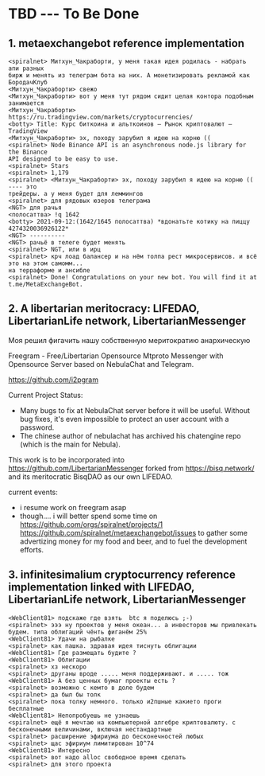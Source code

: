 # TBD --- To Be Done

## 1. metaexchangebot reference implementation

```
<spiralnet> Митхун_Чакраборти, у меня такая идея родилась - набрать апи разных 
бирж и менять из телеграм бота на них. А монетизировать рекламой как БородачКлуб
<Митхун_Чакраборти> свежо
<Митхун_Чакраборти> вот у меня тут рядом сидит целая контора подобным занимается
<Митхун_Чакраборти> https://ru.tradingview.com/markets/cryptocurrencies/
<botty> Title: Курс биткоина и альткоинов – Рынок криптовалют — TradingView
<Митхун_Чакраборти> эх, походу зарубил я идею на корню ((
<spiralnet> Node Binance API is an asynchronous node.js library for the Binance 
API designed to be easy to use.
<spiralnet> Stars
<spiralnet> 1,179
<spiralnet> <Митхун_Чакраборти> эх, походу зарубил я идею на корню (( ---- это 
трейдеры. а у меня будет для леммингов
<spiralnet> для рядовых юзеров телеграма
<NGT> для рачья
<пoлосаттва> !q 1642
<botty> 2021-09-12:(1642/1645 пoлосаттва) *вдонатьте котику на пиццу 4274320036926122*
<NGT> ----------
<NGT> рачьё в телеге будет менять
<spiralnet> NGT, или в ирц
<spiralnet> крч лоад балансер и на нём толпа рест микросервисов. и всё это на этом самомм... 
на терраформе и ансибле
<spiralnet> Done! Congratulations on your new bot. You will find it at t.me/MetaExchangeBot. 
```


## 2. A libertarian meritocracy: LIFEDAO, LibertarianLife network, LibertarianMessenger

Моя решил фигачить нашу собственную меритократию анархическую 

Freegram - Free/Libertarian Opensource Mtproto Messenger with Opensource Server based on NebulaChat and Telegram.

https://github.com/i2pgram

Current Project Status:

 * Many bugs to fix at NebulaChat server before it will be useful. Without bug fixes, it's even impossible to protect an user account with a password.
 * The chinese author of nebulachat has archived his chatengine repo (which is the main for Nebula). 

This work is to be incorporated into https://github.com/LibertarianMessenger forked from https://bisq.network/ and its meritocratic BisqDAO as our own LIFEDAO.

current events:

 * i resume work on freegram asap
 * though.... i will better spend some time on https://github.com/orgs/spiralnet/projects/1 https://github.com/spiralnet/metaexchangebot/issues to gather some advertizing money for my food and beer, and to fuel the development efforts.
  
  
## 3. infinitesimalium cryptocurrency reference implementation linked with LIFEDAO, LibertarianLife network, LibertarianMessenger

```
<WebClient81> подскаже где взять  btc я поделюсь ;-)
<spiralnet> эээ ну проектов у меня океан... а инвесторов мы привлекать будем. типа облигаций чёнть фиганём 25%
<WebClient81> Удачи на рыбалке
<spiralnet> как пашка. здравая идея тиснуть облигации
<WebClient81> Где размещать будите ?
<WebClient81> Облигации 
<spiralnet> хз нескоро
<spiralnet> друганы вроде ..... меня поддерживают. и ..... тож
<WebClient81> А без ценных бумаг проекты есть ?
<spiralnet> возможно с кемто в доле будем
<spiralnet> да был бы толк
<spiralnet> пока толку немного. только и2пшные какието проги бесплатные
<WebClient81> Непопробуешь не узнаешь
<spiralnet> ещё я мечтаю на компьютерной алгебре криптовалюту. с бесконечными величинами, включая нестандартные
<spiralnet> расширение эфириума до бесконечностей любых
<spiralnet> щас эфириум лимитирован 10^74
<WebClient81> Интересно 
<spiralnet> вот надо alloc свободное время сделать
<spiralnet> для этого проекта
```

